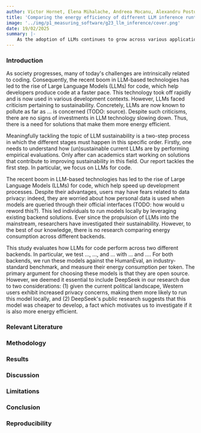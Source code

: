 ```yaml
---
author: Victor Hornet, Elena Mihalache, Andreea Mocanu, Alexandru Postu, Kian Sie
title: 'Comparing the energy efficiency of different LLM inference runtimes' #TODO
image: '../img/p1_measuring_software/g23_llm_inference/cover.png'
date: 19/02/2025
summary: |-
    As the adoption of LLMs continues to grow across various applications, selecting the most energy-efficient runtime is crucial for optimizing their resource usage. This article compares different LLM runtimes in terms of energy usage and performance to identify the most efficient options. Our findings aim to provide practical recommendations for developers and organizations looking to balance performance with energy efficiency.
---
```


### Introduction
As society progresses, many of today's challenges are intrinsically related to coding. Consequently, the recent boom in LLM-based technologies has led to the rise of Large Language Models (LLMs) for code, which help developers produce code at a faster pace. This technology took off rapidly and is now used in various development contexts. However, LLMs faced criticism pertaining to sustainability. Concretely, LLMs are now known to pollute as far as ... is concerned (TODO: source). Despite such criticisms, there are no signs of investments in LLM technology slowing down. Thus, there is a need for solutions that make them more energy efficient. 

Meaningfully tackling the topic of LLM sustainability is a two-step process in which the different stages must happen in this specific order. Firstly, one needs to understand how (un)sustainable current LLMs are by performing empirical evaluations. Only after can academics start working on solutions that contribute to improving sustainability in this field. Our report tackles the first step. In particular, we focus on LLMs for code.

The recent boom in LLM-based technologies has led to the rise of Large Language Models (LLMs) for code, which help speed up development processes. Despite their advantages, users may have fears related to data privacy: indeed, they are worried about how personal data is used when models are queried through their official interfaces (TODO: how would u reword this?). This led individuals to run models locally by leveraging existing backend solutions. Ever since the propulsion of LLMs into the mainstream, researchers have investigated their sustainability. However, to the best of our knowledge, there is no research comparing energy consumption across different backends. 

This study evaluates how LLMs for code perform across two different backends. In particular, we test ..., ..., and ... with ... and .... For both backends, we run these models against the HumanEval, an industry-standard benchmark, and measure their energy consumption per token. The primary argument for choosing these models is that they are open source. However, we deemed it essential to include DeepSeek in our research due to two considerations: (1) given the current political landscape, Western users exhibit increased privacy concerns, making them more likely to run this model locally, and (2) DeepSeek's public research suggests that this model was cheaper to develop, a fact which motivates us to investigate if it is also more energy efficient.



### Relevant Literature

### Methodology

### Results

### Discussion

### Limitations

### Conclusion

### Reproducibility


